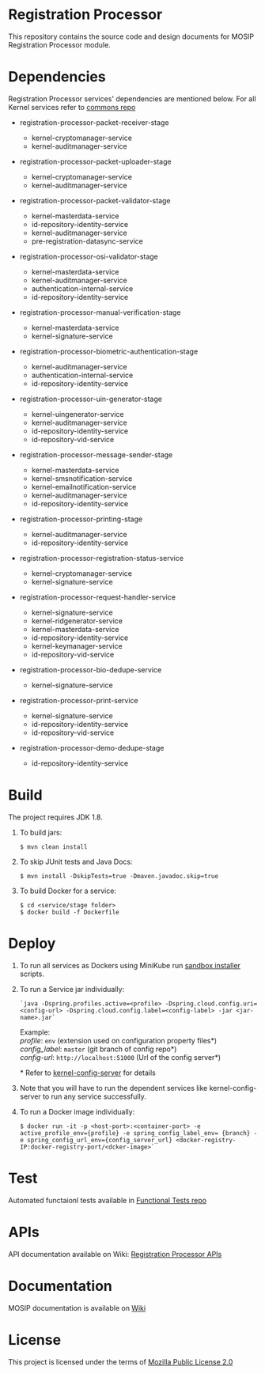 # Registration Processor 
This repository contains the source code and design documents for MOSIP Registration Processor module. 

# Dependencies
Registration Processor services' dependencies are mentioned below.  For all Kernel services refer to [commons repo](https://github.com/mosip/commons)

* registration-processor-packet-receiver-stage
    * kernel-cryptomanager-service
    * kernel-auditmanager-service

* registration-processor-packet-uploader-stage
    * kernel-cryptomanager-service
    * kernel-auditmanager-service

* registration-processor-packet-validator-stage
    * kernel-masterdata-service
    * id-repository-identity-service
    * kernel-auditmanager-service
    * pre-registration-datasync-service

* registration-processor-osi-validator-stage
    * kernel-masterdata-service
    * kernel-auditmanager-service
    * authentication-internal-service
    * id-repository-identity-service

* registration-processor-manual-verification-stage
    * kernel-masterdata-service
    * kernel-signature-service

* registration-processor-biometric-authentication-stage
    * kernel-auditmanager-service
    * authentication-internal-service
    * id-repository-identity-service

* registration-processor-uin-generator-stage
    * kernel-uingenerator-service
    * kernel-auditmanager-service
    * id-repository-identity-service
    * id-repository-vid-service

* registration-processor-message-sender-stage
    * kernel-masterdata-service
    * kernel-smsnotification-service
    * kernel-emailnotification-service
    * kernel-auditmanager-service
    * id-repository-identity-service

* registration-processor-printing-stage
   * kernel-auditmanager-service
   * id-repository-identity-service

* registration-processor-registration-status-service
    * kernel-cryptomanager-service
    * kernel-signature-service

* registration-processor-request-handler-service
    * kernel-signature-service
    * kernel-ridgenerator-service
    * kernel-masterdata-service
    * id-repository-identity-service
    * kernel-keymanager-service
    * id-repository-vid-service

* registration-processor-bio-dedupe-service
    * kernel-signature-service

* registration-processor-print-service
   * kernel-signature-service
   * id-repository-identity-service
   * id-repository-vid-service

* registration-processor-demo-dedupe-stage
    * id-repository-identity-service

# Build
The project requires JDK 1.8. 
1. To build jars:
    ```
    $ mvn clean install 
    ```
1. To skip JUnit tests and Java Docs:
    ```
    $ mvn install -DskipTests=true -Dmaven.javadoc.skip=true
    ```
1. To build Docker for a service:
    ```
    $ cd <service/stage folder>
    $ docker build -f Dockerfile
    ```

# Deploy
1. To run all services as Dockers using MiniKube run [sandbox installer](https://githbu.com/mosip/mosip-infra/deployment/sandbox/) scripts.

1. To run a Service jar individually:
    ```
    `java -Dspring.profiles.active=<profile> -Dspring.cloud.config.uri=<config-url> -Dspring.cloud.config.label=<config-label> -jar <jar-name>.jar`
    ```
    Example:  
        _profile_: `env` (extension used on configuration property files*)    
        _config_label_: `master` (git branch of config repo*)  
        _config-url_: `http://localhost:51000` (Url of the config server*)  
	
	\* Refer to [kernel-config-server](https://github.com/mosip/commons/tree/master/kernel/kernel-config-server) for details


1. Note that you will have to run the dependent services like kernel-config-server to run any service successfully.
1. To run a Docker image individually:
    ``` 
    $ docker run -it -p <host-port>:<container-port> -e active_profile_env={profile} -e spring_config_label_env= {branch} -e spring_config_url_env={config_server_url} <docker-registry-IP:docker-registry-port/<dcker-image>`
    ```

# Test
Automated functaionl tests available in [Functional Tests repo](https://github.com/mosip/mosip-functional-tests)

# APIs
API documentation available on Wiki: [Registration Processor APIs](https://github.com/mosip/documentation/wiki/Registration-Processor-APIs)

# Documentation
MOSIP documentation is available on [Wiki](https://github.com/mosip/documentation/wiki)

# License
This project is licensed under the terms of [Mozilla Public License 2.0](https://github.com/mosip/mosip-platform/blob/master/LICENSE)
